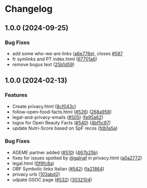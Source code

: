 # Changelog

## 1.0.0 (2024-09-25)


### Bug Fixes

* add some who-we-are links ([a6e776e](https://github.com/openfoodfacts/openfoodfacts-web/commit/a6e776e9db7a6c22564088ac99ded67b363ebfb7)), closes [#587](https://github.com/openfoodfacts/openfoodfacts-web/issues/587)
* fr symlinks and PT index.html ([67701a6](https://github.com/openfoodfacts/openfoodfacts-web/commit/67701a694058f1afeb0c6737060b670825c2e1df))
* remove bogus text ([25b1d59](https://github.com/openfoodfacts/openfoodfacts-web/commit/25b1d598ec397ab0ac44d83267e573103cd5cb94))

## 1.0.0 (2024-02-13)


### Features

* Create privacy.html ([8cf043c](https://github.com/openfoodfacts/openfoodfacts-web/commit/8cf043cc0c056b87d728f42aa45aed639d451350))
* follow-open-food-facts.html ([#526](https://github.com/openfoodfacts/openfoodfacts-web/issues/526)) ([268a958](https://github.com/openfoodfacts/openfoodfacts-web/commit/268a95823453cd807d8eb6c09488c565cd44c740))
* legal-and-privacy-emails ([#505](https://github.com/openfoodfacts/openfoodfacts-web/issues/505)) ([fe95a62](https://github.com/openfoodfacts/openfoodfacts-web/commit/fe95a62510dac87c042b2498525079c921345ee8))
* logos for Open Beauty Facts ([#540](https://github.com/openfoodfacts/openfoodfacts-web/issues/540)) ([4bf5c87](https://github.com/openfoodfacts/openfoodfacts-web/commit/4bf5c876f1bed47a5511c191a4ee9e35cbb7cb52))
* update Nutri-Score based on SpF recos ([fdb1a5a](https://github.com/openfoodfacts/openfoodfacts-web/commit/fdb1a5ad3ad1b123ca7acc4d75990d97a44fd025))


### Bug Fixes

* ADEME partner added ([#510](https://github.com/openfoodfacts/openfoodfacts-web/issues/510)) ([467b25b](https://github.com/openfoodfacts/openfoodfacts-web/commit/467b25ba79eb4c592d8c6a537a1217ccd2f050be))
* fixes for issues spotted by [@galnaf](https://github.com/galnaf) in privacy.html ([a0a2772](https://github.com/openfoodfacts/openfoodfacts-web/commit/a0a2772b8842bfc9365db0ce311b2475f4ffa3e1))
* legal.html ([0f9fc8a](https://github.com/openfoodfacts/openfoodfacts-web/commit/0f9fc8a952226292049944fa6434a07a606ccd93))
* OBF Symbolic links Italian ([#542](https://github.com/openfoodfacts/openfoodfacts-web/issues/542)) ([fa21864](https://github.com/openfoodfacts/openfoodfacts-web/commit/fa2186438489bd9a85e6abfd6cab918666507e94))
* privacy urls ([103abd2](https://github.com/openfoodfacts/openfoodfacts-web/commit/103abd2475f74f8c5c0ff0d1925f4e0eac6df5fa))
* udpate GSOC page ([#532](https://github.com/openfoodfacts/openfoodfacts-web/issues/532)) ([3032104](https://github.com/openfoodfacts/openfoodfacts-web/commit/3032104c787681985ed33198757e287c54a89671))
